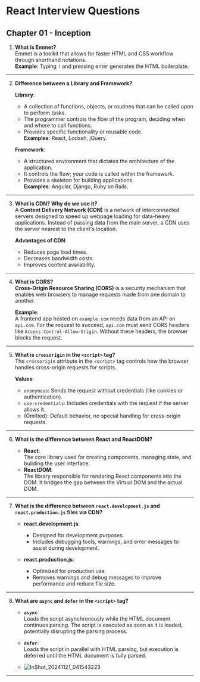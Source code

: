 # React Interview Questions

## Chapter 01 - Inception

1. **What is Emmet?**  
   Emmet is a toolkit that allows for faster HTML and CSS workflow through shorthand notations.  
   **Example**: Typing `!` and pressing enter generates the HTML boilerplate.

---

2. **Difference between a Library and Framework?**

   **Library**:
   - A collection of functions, objects, or routines that can be called upon to perform tasks.
   - The programmer controls the flow of the program, deciding when and where to call functions.
   - Provides specific functionality or reusable code.  
     **Examples**: React, Lodash, jQuery.

   **Framework**:
   - A structured environment that dictates the architecture of the application.
   - It controls the flow; your code is called within the framework.
   - Provides a skeleton for building applications.  
     **Examples**: Angular, Django, Ruby on Rails.

---

3. **What is CDN? Why do we use it?**  
   A **Content Delivery Network (CDN)** is a network of interconnected servers designed to speed up webpage loading for data-heavy applications. Instead of passing data from the main server, a CDN uses the server nearest to the client's location.

   **Advantages of CDN**:
   - Reduces page load times.
   - Decreases bandwidth costs.
   - Improves content availability.

---

4. **What is CORS?**  
   **Cross-Origin Resource Sharing (CORS)** is a security mechanism that enables web browsers to manage requests made from one domain to another.  

   **Example**:  
   A frontend app hosted on `example.com` needs data from an API on `api.com`. For the request to succeed, `api.com` must send CORS headers like `Access-Control-Allow-Origin`. Without these headers, the browser blocks the request.

---

5. **What is `crossorigin` in the `<script>` tag?**  
   The `crossorigin` attribute in the `<script>` tag controls how the browser handles cross-origin requests for scripts.  

   **Values**:
   - `anonymous`: Sends the request without credentials (like cookies or authentication).
   - `use-credentials`: Includes credentials with the request if the server allows it.
   - (Omitted): Default behavior, no special handling for cross-origin requests.

---

6. **What is the difference between React and ReactDOM?**

   - **React**:  
     The core library used for creating components, managing state, and building the user interface.
   - **ReactDOM**:  
     The library responsible for rendering React components into the DOM. It bridges the gap between the Virtual DOM and the actual DOM.

---

7. **What is the difference between `react.development.js` and `react.production.js` files via CDN?**

   - **react.development.js**:
     - Designed for development purposes.
     - Includes debugging tools, warnings, and error messages to assist during development.

   - **react.production.js**:
     - Optimized for production use.
     - Removes warnings and debug messages to improve performance and reduce file size.

---

8. **What are `async` and `defer` in the `<script>` tag?**

   - **`async`**:  
     Loads the script asynchronously while the HTML document continues parsing. The script is executed as soon as it is loaded, potentially disrupting the parsing process.

   - **`defer`**:  
     Loads the script in parallel with HTML parsing, but execution is deferred until the HTML document is fully parsed.

   - ![InShot_20241121_041543223](https://github.com/user-attachments/assets/57c6f30c-9c40-42f9-9e2f-6de3b49d7f90)


---

